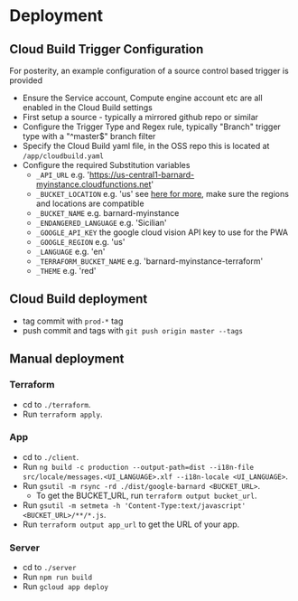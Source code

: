 # Deployment

## Cloud Build Trigger Configuration

For posterity, an example configuration of a source control based trigger is provided

* Ensure the Service account, Compute engine account etc are all enabled in the Cloud Build settings
* First setup a source - typically a mirrored github repo or similar
* Configure the Trigger Type and Regex rule, typically "Branch" trigger type with a "^master$" branch filter
* Specify the Cloud Build yaml file, in the OSS repo this is located at `/app/cloudbuild.yaml`
* Configure the required Substitution variables
	* `_API_URL` e.g. 'https://us-central1-barnard-myinstance.cloudfunctions.net'
	* `_BUCKET_LOCATION` e.g. 'us' see [here for more](https://cloud.google.com/compute/docs/regions-zones), make sure the regions and locations are compatible  
	* `_BUCKET_NAME` e.g. barnard-myinstance
	* `_ENDANGERED_LANGUAGE` e.g. 'Sicilian'
	* `_GOOGLE_API_KEY` the google cloud vision API key to use for the PWA
	* `_GOOGLE_REGION` e.g. 'us' 
	* `_LANGUAGE` e.g. 'en'
	* `_TERRAFORM_BUCKET_NAME` e.g. 'barnard-myinstance-terraform'
	* `_THEME` e.g. 'red'

## Cloud Build deployment

* tag commit with `prod-*` tag
* push commit and tags with `git push origin master --tags`

## Manual deployment

### Terraform

* cd to `./terraform`.
* Run `terraform apply`.

### App

* cd to `./client`.
* Run `ng build -c production --output-path=dist --i18n-file src/locale/messages.<UI_LANGUAGE>.xlf --i18n-locale <UI_LANGUAGE>`.
* Run `gsutil -m rsync -rd ./dist/google-barnard <BUCKET_URL>`.
  * To get the BUCKET_URL, run `terraform output bucket_url`.
* Run `gsutil -m setmeta -h 'Content-Type:text/javascript' <BUCKET_URL>/**/*.js`.
* Run `terraform output app_url` to get the URL of your app.

### Server

* cd to `./server`
* Run `npm run build`
* Run `gcloud app deploy`